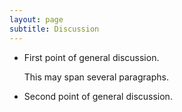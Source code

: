 ```yaml
---
layout: page
subtitle: Discussion
---
```

*   First point of general discussion.

    This may span several paragraphs.

*   Second point of general discussion.
